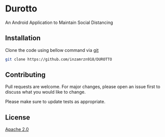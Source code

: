 # Durotto

An Android Application to Maintain Social Distancing

## Installation

Clone the code using bellow command via [git](https://git-scm.com/download)

```bash
git clone https://github.com/inzamrzn918/DUROTTO
```



## Contributing
Pull requests are welcome. For major changes, please open an issue first to discuss what you would like to change.

Please make sure to update tests as appropriate.

## License
[Apache 2.0 ](http://www.apache.org/licenses/LICENSE-2.0)
